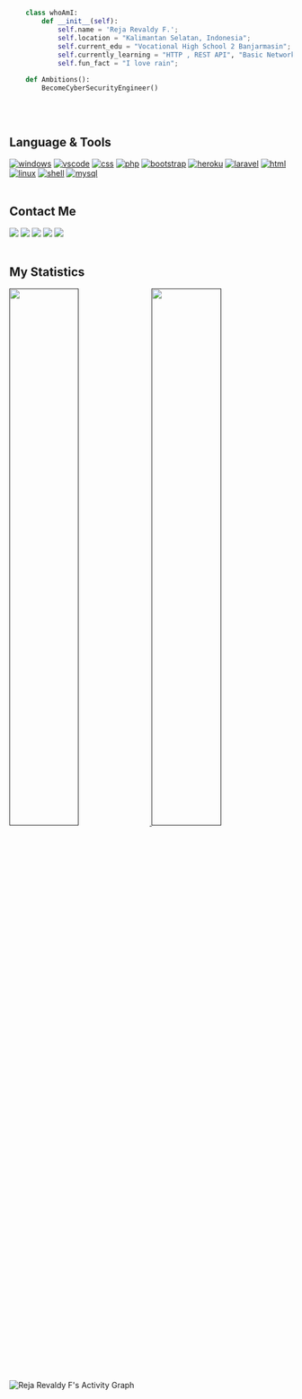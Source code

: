 ## 
```python


    class whoAmI:
        def __init__(self):
            self.name = 'Reja Revaldy F.';
            self.location = "Kalimantan Selatan, Indonesia";
            self.current_edu = "Vocational High School 2 Banjarmasin";
            self.currently_learning = "HTTP , REST API", "Basic Networking";
            self.fun_fact = "I love rain";
	
    def Ambitions():
        BecomeCyberSecurityEngineer()
```
## 

<br/>

## Language & Tools
<a href="#" ><img alt="windows" src="https://img.shields.io/badge/Windows-1A1B27?style=for-the-badge&logo=windows&logoColor=white"></a>
<a href="#" ><img alt="vscode" src="https://img.shields.io/badge/Visual_Studio_Code-1A1B27?style=for-the-badge&logo=visual%20studio%20code&logoColor=white"></a> 
<a href="#" ><img alt="css" src="https://img.shields.io/badge/CSS3-1A1B27?style=for-the-badge&logo=css3&logoColor=white"></a>
<a href="#" ><img alt="php" src="https://img.shields.io/badge/PHP-1A1B27?style=for-the-badge&logo=php&logoColor=white"></a>
<a href="#" ><img alt="bootstrap" src="https://img.shields.io/badge/Bootstrap-1A1B27?style=for-the-badge&logo=bootstrap&logoColor=white"></a>
<a href="#" ><img alt="heroku" src="https://img.shields.io/badge/Heroku-1A1B27?style=for-the-badge&logo=heroku&logoColor=white"></a> 
<a href="#" ><img alt="laravel" src="https://img.shields.io/badge/Laravel-1A1B27?style=for-the-badge&logo=laravel&logoColor=white"></a>
<a href="#" ><img alt="html" src="https://img.shields.io/badge/HTML5-1A1B27?style=for-the-badge&logo=html5&logoColor=white"></a>
<a href="#" ><img alt="linux" src="https://img.shields.io/badge/Linux-1A1B27?style=for-the-badge&logo=linux&logoColor=white"></a>
<a href="#" ><img alt="shell" src="https://img.shields.io/badge/Shell_Script-1A1B27?style=for-the-badge&logo=gnu-bash&logoColor=white"></a>
<a href="#" ><img alt="mysql" src="https://img.shields.io/badge/MySQL-1A1B27?style=for-the-badge&logo=mysql&logoColor=white"></a>
<br/>
<br/>

## Contact Me

<a href="mailto:rejarevaldyf@gmail.com"><img src="https://img.shields.io/badge/Gmail-1A1B27?style=for-the-badge&logo=gmail&logoColor=white"></a>
<a href="https://www.reddit.com/user/Revvvu"><img src="https://img.shields.io/badge/Reddit-1A1B27?style=for-the-badge&logo=reddit&logoColor=white"></a>
<a href="https://www.instagram.com/rev4ldy/"><img src="https://img.shields.io/badge/Instagram-1A1B27?style=for-the-badge&logo=instagram&logoColor=white"></a>
<a href="https://steamcommunity.com/id/Rev99"><img src="https://img.shields.io/badge/Steam-1A1B27?style=for-the-badge&logo=steam&logoColor=white"></a>
<a href="https://open.spotify.com/user/31p533jyznrma4uzlrqkif36wm2m"><img src="https://img.shields.io/badge/Spotify-1A1B27?&style=for-the-badge&logo=spotify&logoColor=white"></a>
<br/>
<br/>
    
## My Statistics
<p align="left">
  <a href="">
    <img width="49.5%" src="https://github-readme-stats.vercel.app/api?username=revaldy-30&theme=tokyonight&show_icons=true&hide_border=true" />
    <img width="49.5%" src="https://github-readme-streak-stats.herokuapp.com/?user=revaldy-30&theme=tokyonight&hide_border=true" />
  </a>
</p>

![Reja Revaldy F's Activity Graph](https://activity-graph.herokuapp.com/graph?username=revaldy-30&custom_title=Reja%20Revaldy%20F's%20Contribution%20Graph&theme=tokyonight&bg_color=1A1B27&hide_border=true&line=70A5FD&point=70A5FD)
<br/>

   
